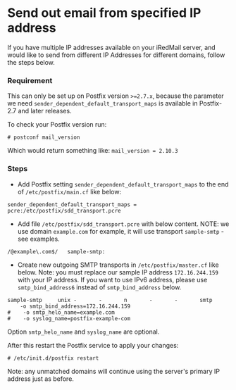 # Send out email from specified IP address

If you have multiple IP addresses available on your iRedMail server, and would
like to send from different IP Addresses for different domains, follow the
steps below.

### Requirement

This can only be set up on Postfix version `>=2.7.x`, because the parameter we
need `sender_dependent_default_transport_maps` is available in Postfix-2.7 and
later releases.

To check your Postfix version run:

```
# postconf mail_version
```

Which would return something like: `mail_version = 2.10.3`

### Steps

* Add Postfix setting `sender_dependent_default_transport_maps` to the end of
  `/etc/postfix/main.cf` like below:

```
sender_dependent_default_transport_maps = pcre:/etc/postfix/sdd_transport.pcre
```
    
* Add file `/etc/postfix/sdd_transport.pcre` with below content. NOTE: we use
  domain `example.com` for example, it will use transport `sample-smtp` - see
  examples.

```
/@example\.com$/   sample-smtp:
```

* Create new outgoing SMTP transports in `/etc/postfix/master.cf` like below.
  Note: you must replace our sample IP address `172.16.244.159 ` with your IP
  address. If you want to use IPv6 address, please use `smtp_bind_address6`
  instead of `smtp_bind_address` below.
   
```
sample-smtp     unix -       -       n       -       -       smtp
    -o smtp_bind_address=172.16.244.159
#    -o smtp_helo_name=example.com
#    -o syslog_name=postfix-example-com
```

Option `smtp_helo_name` and `syslog_name` are optional.

After this restart the Postfix service to apply your changes:

```
# /etc/init.d/postfix restart
```
 
Note: any unmatched domains will continue using the server's primary IP address
just as before.
